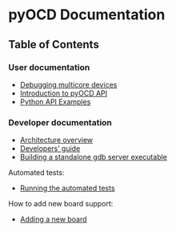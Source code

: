 # pyOCD Documentation


## Table of Contents

### User documentation

- [Debugging multicore devices](MULTICORE_DEBUG.md)
- [Introduction to pyOCD API](PYTHON_API.md)
- [Python API Examples](API_EXAMPLES.md)

### Developer documentation

- [Architecture overview](ARCHITECTURE.md)
- [Developers’ guide](DEVELOPERS_GUIDE.md)
- [Building a standalone gdb server executable](HOW_TO_BUILD.md)

Automated tests:

- [Running the automated tests](AUTOMATED_TESTS.md)

How to add new board support:

- [Adding a new board](ADDING_NEW_DEVICES.md)




